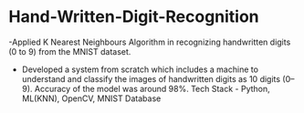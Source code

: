 # Hand-Written-Digit-Recognition
-Applied K Nearest Neighbours Algorithm in recognizing handwritten digits (0 to 9) from the MNIST dataset. 
- Developed a system from scratch which includes a machine to understand and classify the images of handwritten digits as 10 digits (0–9). Accuracy of the model was around 98%. Tech Stack - Python, ML(KNN), OpenCV, MNIST Database
